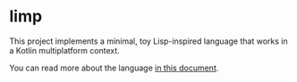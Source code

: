 # limp 

This project implements a minimal, toy Lisp-inspired language that works in a Kotlin multiplatform context.

You can read more about the language
[in this document](https://docs.google.com/document/d/1POycgvAbhjU4zHqLbSg0ARMsd0OQKV3wLeBTpop2iT0/).